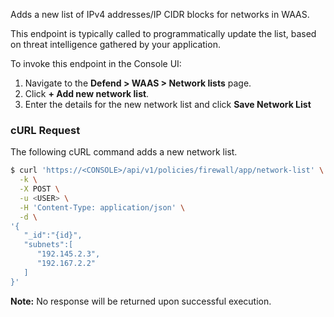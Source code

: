 Adds a new list of IPv4 addresses/IP CIDR blocks for networks in WAAS.

This endpoint is typically called to programmatically update the list, based on threat intelligence gathered by your application.

To invoke this endpoint in the Console UI:

1. Navigate to the **Defend > WAAS > Network lists** page.
2. Click **+ Add new network list**.
3. Enter the details for the new network list and click **Save Network List**

### cURL Request

The following cURL command adds a new network list.

```bash
$ curl 'https://<CONSOLE>/api/v1/policies/firewall/app/network-list' \
  -k \
  -X POST \
  -u <USER> \
  -H 'Content-Type: application/json' \
  -d \
'{
   "_id":"{id}",
   "subnets":[
      "192.145.2.3",
      "192.167.2.2"
   ]
}'
```

​**Note:** No response will be returned upon successful execution.
